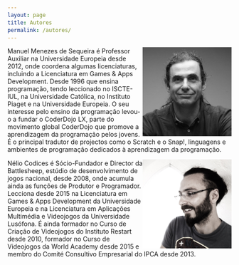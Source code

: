 ```yaml
---
layout: page
title: Autores
permalink: /autores/
---
```


<img alt="Manuel Menezes de Sequeira" src="/images/manuel.jpeg" height="200" style="float:right"/>

<p>Manuel Menezes de Sequeira é Professor Auxiliar na Universidade Europeia desde 2012, onde coordena algumas licenciaturas, incluindo a Licenciatura em Games & Apps Development. Desde 1996 que ensina programação, tendo leccionado no ISCTE-IUL, na Universidade Católica, no Instituto Piaget e na Universidade Europeia. O seu interesse pelo ensino da programação levou-o a fundar o CoderDojo LX, parte do movimento global CoderDojo que promove a aprendizagem da programação pelos jovens. É o principal tradutor de projectos como o Scratch e o Snap!, linguagens e ambientes de programação dedicados à aprendizagem da programação.</p>

<img alt="Nélio Codices" src="/images/nelio.jpeg" height="200" style="float:right"/>

<p>Nélio Codices é Sócio-Fundador e Director da Battlesheep, estúdio de desenvolvimento de jogos nacional, desde 2008, onde acumula ainda as funções de Produtor e Programador. Lecciona desde 2015 na Licenciatura em Games & Apps Development da Universidade Europeia e na Licenciatura em Aplicações Multimédia e Videojogos da Universidade Lusófona. É ainda formador no Curso de Criação de Videojogos do Instituto Restart desde 2010, formador no Curso de Videojogos da World Academy desde 2015 e membro do Comité Consultivo Empresarial do IPCA desde 2013.</p>